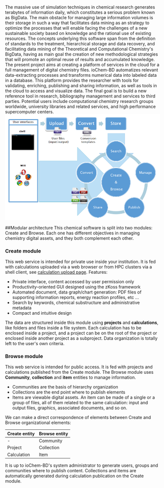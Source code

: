 The massive use of simulation techniques in chemical research generates terabytes of information daily, which constitutes a serious problem known as BigData. The main obstacle for managing large information volumes is their storage in such a way that facilitates data mining as an strategy to optimize the processes that will enable facing the challenges of a new sustainable society based on knowledge and the rational use of existing resources.
The concepts underlying this software span from the definition of standards to the treatment, hierarchical storage and data recovery, and facilitating data mining of the Theoretical and Computational Chemistry's BigData, having as main goal the creation of new methodological strategies that will promote an optimal reuse of results and accumulated knowledge. The present project aims at creating a platform of services in the cloud for a full management of digital chemistry files.
ioChem-BD automatizes relevant data-extracting processes and transforms numerical data into labeled data in a database. This platform provides the researcher with tools for validating, enriching, publishing and sharing information, as well as tools in the cloud to access and visualize data. The final goal is to build a new reference tool in research, bibliography management and services to third parties. Potential users include computational chemistry research groups worldwide, university libraries and related services, and high performance supercomputer centers. 
![none|frame|ioChem-BD function overview diagram](/images/IoChem-BD_diagram.png "wikilink") <span id="modular"></span>

##Modular architecture
This chemical software is split into two modules: Create and Browse. Each one has different objectives in managing chemistry digital assets, and they both complement each other.
### Create module
This web service is intended for private use inside your institution. It is fed with calculations uploaded via a web browser or from HPC clusters via a shell client, see [calculation upload page](/usage/Uploading_content_into_Create.md "wikilink").
Features:

   * Private interface, content accessed by user permission only
   * Productivity-oriented GUI designed using the zKoss framework
   * Automated document, data graph/chart generation: PDF files of supporting information reports, energy reaction profiles, etc ...
   * Search by keywords, chemical substructure and administrative metadata
   * Compact and intuitive design

The data are structured inside this module using **projects** and **calculations**, like folders and files inside a file system. Each calculation has to be enclosed inside a project, and a project can be on the root of the project or enclosed inside another project as a subproject. Data organization is totally left to the user's own criteria.
### Browse module
This web service is intended for public access. It is fed with projects and calculations published from the Create module.
The Browse module uses **Community**, **collection** and **item** entities to manage information.
   * Communities are the basis of hierarchy organization
   * Collections are the end point where to publish elements
   * Items are viewable digital assets. An item can be made of a single or a group of files, all of them related to the same calculation: input and output files, graphics, associated documents, and so on.

We can make a direct correspondence of elements between Create and Browse organizational elements:

| Create entity | Browse entity |
|---------------|---------------|
| -             | Community     |
| Project       | Collection    |
| Calculation   | Item          |

It is up to ioChem-BD's system administrator to generate users, groups and communities where to publish content. Collections and items are automatically generated during calculation publication on the Create module.